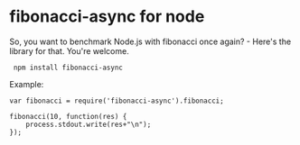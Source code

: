 # fibonacci-async for node

So, you want to benchmark Node.js with fibonacci once again? - Here's the library for that. You're welcome.

     npm install fibonacci-async

Example:

	var fibonacci = require('fibonacci-async').fibonacci;
	
	fibonacci(10, function(res) {
		process.stdout.write(res+"\n");
	});
